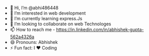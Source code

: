 - 👋 Hi, I’m @abhi486448
- 👀 I’m interested in web development
- 🌱 I’m currently learning express.Js
- 💞️ I’m looking to collaborate on web Technologes
- 📫 How to reach me - https://in.linkedin.com/in/abhishek-gupta-562a4326a
- 😄 Pronouns: Abhishek
- ⚡ Fun fact: I ❤️ Coding

<!---
abhi486448/abhi486448 is a ✨ special ✨ repository because its `README.md` (this file) appears on your GitHub profile.
You can click the Preview link to take a look at your changes.
--->
